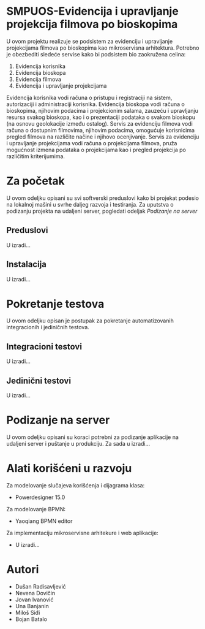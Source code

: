 # SMPUOS-Evidencija i upravljanje projekcija filmova po bioskopima
U ovom projektu realizuje se podsistem za evidenciju i upravljanje projekcijama filmova po bioskopima kao mikroservisna arhitektura. Potrebno je obezbediti sledeće servise kako bi podsistem bio zaokružena celina:
  1. Evidencija korisnika
  2. Evidencija bioskopa
  3. Evidencija filmova
  4. Evidencija i upravljanje projekcijama

Evidencija korisnika vodi računa o pristupu i registraciji na sistem, autorizaciji i administraciji korisnika. Evidencija bioskopa vodi računa o bioskopima, njihovim podacima i projekcionim salama, zauzeću i upravljanju resursa svakog bioskopa, kao i o prezentaciji podataka o svakom bioskopu (na osnovu geolokacije između ostalog). Servis za evidenciju filmova vodi računa o dostupnim filmovima, njihovim podacima, omogućuje korisnicima pregled filmova na različite načine i njihovo ocenjivanje. Servis za evidenciju i upravljanje projekcijama vodi računa o projekcijama filmova, pruža mogućnost izmena podataka o projekcijama kao i pregled projekcija po različitim kriterijumima.

# Za početak
U ovom odeljku opisani su svi softverski preduslovi kako bi projekat podesio na lokalnoj mašini u svrhe daljeg razvoja i testiranja. Za uputstva o podizanju projekta na udaljeni server, pogledati odeljak *Podizanje na server*

## Preduslovi
U izradi...

## Instalacija
U izradi...

# Pokretanje testova
U ovom odeljku opisan je postupak za pokretanje automatizovanih integracionih i jediničnih testova.

## Integracioni testovi
U izradi...

## Jedinični testovi
U izradi...

# Podizanje na server
U ovom odeljku opisani su koraci potrebni za podizanje aplikacije na udaljeni server i puštanje u produkciju.
Za sada u izradi...

# Alati korišćeni u razvoju
Za modelovanje slučajeva korišćenja i dijagrama klasa:
  - Powerdesigner 15.0
  
Za modelovanje BPMN:
  - Yaoqiang BPMN editor
  
Za implementaciju mikroservisne arhitekure i web aplikacije:
  - U izradi...

# Autori
- Dušan Radisavljević
- Nevena Dovičin
- Jovan Ivanović
- Una Banjanin
- Miloš Siđi
- Bojan Batalo
